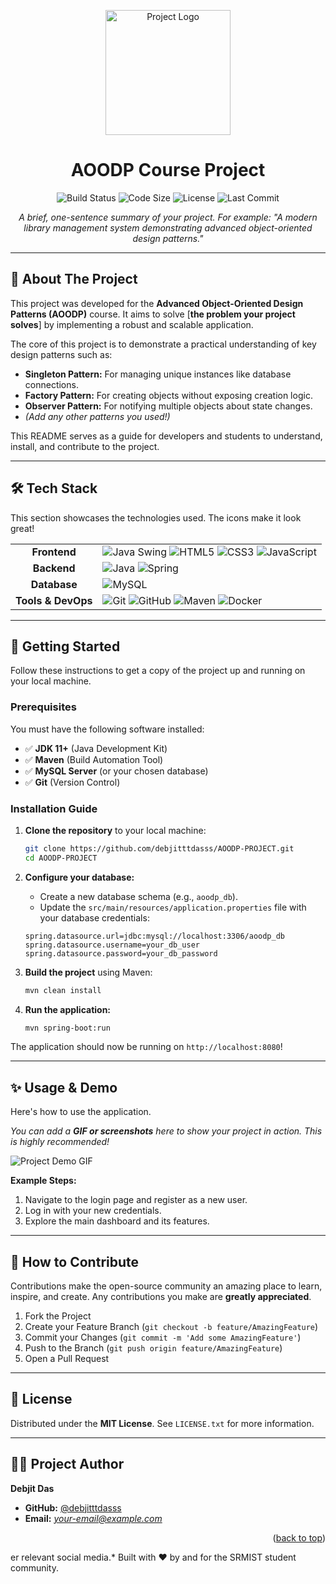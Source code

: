 <!-- 
Hi Debjit! This is a more advanced template. 
Look for comments like this one to guide you on what to fill in.
-->

<!-- 1. PROJECT LOGO: Replace this with a link to your project's logo. You can create one easily on sites like Canva. -->
<p align="center">
  <a href="https://github.com/rosdebbu/AOODP-PROJECT">
    <img src="https://via.placeholder.com/200" alt="Project Logo" width="200" height="200">
  </a>
</p>

<!-- 2. PROJECT TITLE -->
<h1 align="center">AOODP Course Project</h1>

<!-- 3. BADGES: These add a professional touch. Replace the placeholders with real links once you set them up. -->
<p align="center">
  <!-- Build Status: Connect this to a CI service like GitHub Actions -->
  <img alt="Build Status" src="https://img.shields.io/github/actions/workflow/status/debjitttdasss/AOODP-PROJECT/main.yml?style=for-the-badge">
  <!-- Code Size -->
  <img alt="Code Size" src="https://img.shields.io/github/languages/code-size/debjitttdasss/AOODP-PROJECT?style=for-the-badge">
  <!-- License -->
  <img alt="License" src="https://img.shields.io/github/license/debjitttdasss/AOODP-PROJECT?style=for-the-badge">
  <!-- Last Commit -->
  <img alt="Last Commit" src="https://img.shields.io/github/last-commit/debjitttdasss/AOODP-PROJECT?style=for-the-badge">
</p>

<!-- 4. SHORT DESCRIPTION -->
<p align="center">
  <em>A brief, one-sentence summary of your project. For example: "A modern library management system demonstrating advanced object-oriented design patterns."</em>
</p>

---

## 📜 About The Project

<!-- A more detailed explanation of your project. -->
This project was developed for the **Advanced Object-Oriented Design Patterns (AOODP)** course. It aims to solve [**the problem your project solves**] by implementing a robust and scalable application.

The core of this project is to demonstrate a practical understanding of key design patterns such as:
*   **Singleton Pattern:** For managing unique instances like database connections.
*   **Factory Pattern:** For creating objects without exposing creation logic.
*   **Observer Pattern:** For notifying multiple objects about state changes.
*   *(Add any other patterns you used!)*

This README serves as a guide for developers and students to understand, install, and contribute to the project.

---

## 🛠️ Tech Stack

This section showcases the technologies used. The icons make it look great!

<!-- You can find more icons at https://devicon.dev/ -->
<table>
  <tr>
    <td align="center"><strong>Frontend</strong></td>
    <td>
      <!-- Example: If you used Java Swing for a desktop app -->
      <img src="https://img.shields.io/badge/Java%20Swing-527294?style=for-the-badge&logo=java&logoColor=white" alt="Java Swing">
      <!-- Example: If you used HTML/CSS/JS for a web app -->
      <img src="https://img.shields.io/badge/HTML5-E34F26?style=for-the-badge&logo=html5&logoColor=white" alt="HTML5">
      <img src="https://img.shields.io/badge/CSS3-1572B6?style=for-the-badge&logo=css3&logoColor=white" alt="CSS3">
      <img src="https://img.shields.io/badge/JavaScript-F7DF1E?style=for-the-badge&logo=javascript&logoColor=black" alt="JavaScript">
    </td>
  </tr>
  <tr>
    <td align="center"><strong>Backend</strong></td>
    <td>
      <!-- Example: If you used Java and Spring -->
      <img src="https://img.shields.io/badge/Java-ED8B00?style=for-the-badge&logo=openjdk&logoColor=white" alt="Java">
      <img src="https://img.shields.io/badge/Spring-6DB33F?style=for-the-badge&logo=spring&logoColor=white" alt="Spring">
    </td>
  </tr>
  <tr>
    <td align="center"><strong>Database</strong></td>
    <td>
      <!-- Example: If you used MySQL -->
      <img src="https://img.shields.io/badge/MySQL-4479A1?style=for-the-badge&logo=mysql&logoColor=white" alt="MySQL">
    </td>
  </tr>
  <tr>
    <td align="center"><strong>Tools & DevOps</strong></td>
    <td>
      <img src="https://img.shields.io/badge/Git-F05032?style=for-the-badge&logo=git&logoColor=white" alt="Git">
      <img src="https://img.shields.io/badge/GitHub-181717?style=for-the-badge&logo=github&logoColor=white" alt="GitHub">
      <!-- Example: If you used Maven -->
      <img src="https://img.shields.io/badge/Maven-C71A36?style=for-the-badge&logo=apache-maven&logoColor=white" alt="Maven">
      <!-- Example: If you used Docker -->
      <img src="https://img.shields.io/badge/Docker-2496ED?style=for-the-badge&logo=docker&logoColor=white" alt="Docker">
    </td>
  </tr>
</table>

---

## 🚀 Getting Started

Follow these instructions to get a copy of the project up and running on your local machine.

### **Prerequisites**

You must have the following software installed:
*   ✅ **JDK 11+** (Java Development Kit)
*   ✅ **Maven** (Build Automation Tool)
*   ✅ **MySQL Server** (or your chosen database)
*   ✅ **Git** (Version Control)

### **Installation Guide**

1.  **Clone the repository** to your local machine:
    ```bash
    git clone https://github.com/debjitttdasss/AOODP-PROJECT.git
    cd AOODP-PROJECT
    ```

2.  **Configure your database:**
    *   Create a new database schema (e.g., `aoodp_db`).
    *   Update the `src/main/resources/application.properties` file with your database credentials:
    ```properties
    spring.datasource.url=jdbc:mysql://localhost:3306/aoodp_db
    spring.datasource.username=your_db_user
    spring.datasource.password=your_db_password
    ```

3.  **Build the project** using Maven:
    ```bash
    mvn clean install
    ```

4.  **Run the application:**
    ```bash
    mvn spring-boot:run
    ```

The application should now be running on `http://localhost:8080`!

---

## ✨ Usage & Demo

Here's how to use the application.

*You can add a **GIF or screenshots** here to show your project in action. This is highly recommended!*

![Project Demo GIF](https://via.placeholder.com/600x300.gif?text=Your+Project+Demo+Goes+Here)

**Example Steps:**
1.  Navigate to the login page and register as a new user.
2.  Log in with your new credentials.
3.  Explore the main dashboard and its features.

---

## 🤝 How to Contribute

Contributions make the open-source community an amazing place to learn, inspire, and create. Any contributions you make are **greatly appreciated**.

1.  Fork the Project
2.  Create your Feature Branch (`git checkout -b feature/AmazingFeature`)
3.  Commit your Changes (`git commit -m 'Add some AmazingFeature'`)
4.  Push to the Branch (`git push origin feature/AmazingFeature`)
5.  Open a Pull Request

---

## 📄 License

Distributed under the **MIT License**. See `LICENSE.txt` for more information.

---

## 👨‍💻 Project Author

**Debjit Das**
- **GitHub:** [@debjitttdasss](https://github.com/debjitttdasss)
- **Email:** *your-email@example.com*

<p align="right">(<a href="#top">back to top</a>)</p>er relevant social media.*
Built with ❤️ by and for the SRMIST student community.

